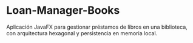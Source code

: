 # Loan-Manager-Books
Aplicación JavaFX para gestionar préstamos de libros en una biblioteca, con arquitectura hexagonal y persistencia en memoria local.
